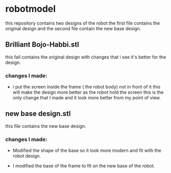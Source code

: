 # robotmodel
this repository contains two designs of the robot the first file contains the original design and the second file contain the new base design. 

## Brilliant Bojo-Habbi.stl
this fail contains the original design with changes that i see it's better for the design.

### changes I made: 
- i put the screen inside the frame ( the robot body) not in front of it this will make the design more better as the robot hold the screen
this is the only change that I made and it look more better from my point of view.

## new base design.stl
this file contains the new base design.

### changes I made:
- Modified the shape of the base so it look more modern and fit with the robot design.

- I modified the base of the frame to fit on the new base of the robot.



